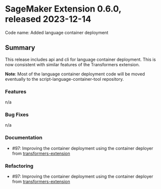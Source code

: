 # SageMaker Extension 0.6.0, released 2023-12-14

Code name: Added language container deployment

## Summary

This release includes api and cli for language container deployment. This is now consistent with
similar features of the Transformers extension.

**Note**: Most of the language container deployment code will be moved eventually to the
script-language-container-tool repository.

### Features

n/a
  
### Bug Fixes

n/a
  
### Documentation

- #97: Improving the container deployment using the container deployer from [transformers-extension](https://github.com/exasol/transformers-extension/)  
  
### Refactoring

- #97: Improving the container deployment using the container deployer from [transformers-extension](https://github.com/exasol/transformers-extension/)  

